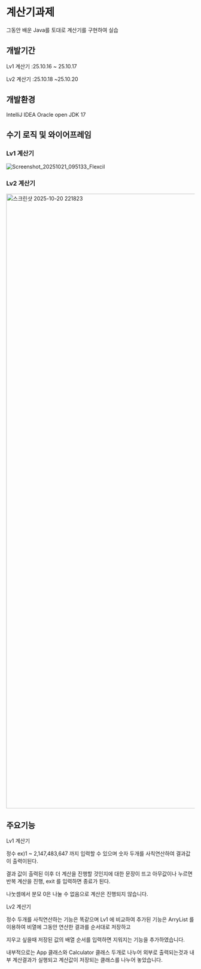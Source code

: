 # 계산기과제 

그동안 배운 Java를 토대로 계산기를 구현하여 실습

## 개발기간

Lv1 계산기 :25.10.16 ~ 25.10.17

Lv2 계산기 :25.10.18 ~25.10.20

## 개발환경

IntelliJ IDEA
Oracle open JDK 17

## 수기 로직 및 와이어프레임

### Lv1 계산기

![Screenshot_20251021_095133_Flexcil](https://github.com/user-attachments/assets/ee0f2f6c-4dde-4ac4-8041-3e83a5aca37b)


### Lv2 계산기

<img width="1368" height="1642" alt="스크린샷 2025-10-20 221823" src="https://github.com/user-attachments/assets/b86937aa-2486-4521-9129-0aaa131492b3" />

## 주요기능

Lv1 계산기 

정수 ex)1 ~ 2,147,483,647  까지 입력할 수 있으며 숫자 두개를  사칙연산하여 결과값이 출력이된다.

결과 값이 출력된 이후 더 계산을 진행할 것인지에 대한 문장이 뜨고 아무값이나 누르면 반복 계산을 진행, exit 를 입력하면 종료가 된다.

나눗셈에서 분모 0은 나눌 수 없음으로 계산은 진행되지 않습니다.

Lv2 계산기

정수 두개를 사칙연산하는 기능은 똑같으며 Lv1 에 비교하여 추가된 기능은 ArryList 를 이용하여 비열에 그동안 연산한 결과를 순서대로 저장하고

지우고 싶을때 저장된 값의 배열 순서를 입력하면 지워지는 기능을 추가하였습니다.

내부적으로는 App 클래스와 Calculator 클래스 두개로 나누어 외부로 출력되는것과 내부 계산결과가 실행되고 계산값이 저장되는 클래스를 나누어 놓았습니다.
